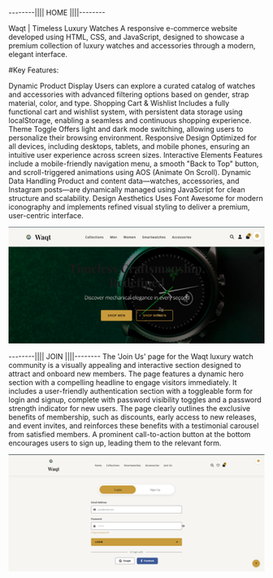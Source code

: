 --------|||| HOME ||||--------

Waqt | Timeless Luxury Watches
A responsive e-commerce website developed using HTML, CSS, and JavaScript, designed to showcase a premium collection of luxury watches and accessories through a modern, elegant interface.

#Key Features:

Dynamic Product Display
Users can explore a curated catalog of watches and accessories with advanced filtering options based on gender, strap material, color, and type.
Shopping Cart & Wishlist
Includes a fully functional cart and wishlist system, with persistent data storage using localStorage, enabling a seamless and continuous shopping experience.
Theme Toggle
Offers light and dark mode switching, allowing users to personalize their browsing environment.
Responsive Design
Optimized for all devices, including desktops, tablets, and mobile phones, ensuring an intuitive user experience across screen sizes.
Interactive Elements
Features include a mobile-friendly navigation menu, a smooth "Back to Top" button, and scroll-triggered animations using AOS (Animate On Scroll).
Dynamic Data Handling
Product and content data—watches, accessories, and Instagram posts—are dynamically managed using JavaScript for clean structure and scalability.
Design Aesthetics
Uses Font Awesome for modern iconography and implements refined visual styling to deliver a premium, user-centric interface.

![Image Alt](https://github.com/faizanalisyed2776/Waqt-Timeless-Luxury-Watches/blob/84e4efd3d7fbf48ad468d2747bc625191d2d2934/assets/Shots/Screenshot%202025-07-29%20043338.png)
 
--------|||| JOIN ||||--------
The 'Join Us' page for the Waqt luxury watch community is a visually appealing and interactive section designed to attract and onboard new members. The page features a dynamic hero section with a compelling headline to engage visitors immediately. It includes a user-friendly authentication section with a toggleable form for login and signup, complete with password visibility toggles and a password strength indicator for new users. The page clearly outlines the exclusive benefits of membership, such as discounts, early access to new releases, and event invites, and reinforces these benefits with a testimonial carousel from satisfied members. A prominent call-to-action button at the bottom encourages users to sign up, leading them to the relevant form.

 ![Image Alt](https://github.com/faizanalisyed2776/Waqt-Timeless-Luxury-Watches/blob/46bc9deb101056408d26aa356f57adbc3df1772f/assets/Shots/Screenshot%202025-08-04%20021254.png)
